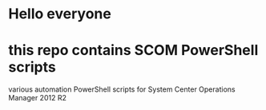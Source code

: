 # Hello everyone
# this repo contains SCOM PowerShell scripts
various automation PowerShell scripts for System Center Operations Manager 2012 R2

